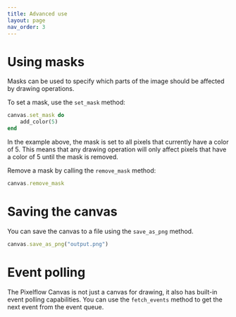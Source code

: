 ```yaml
---
title: Advanced use
layout: page
nav_order: 3
---
```


# Using masks

Masks can be used to specify which parts of the image should be affected by drawing operations.

To set a mask, use the `set_mask` method:

```ruby
canvas.set_mask do
    add_color(5)
end
```

In the example above, the mask is set to all pixels that currently have a color of 5. This means that any drawing operation will only affect pixels that have a color of 5 until the mask is removed.

Remove a mask by calling the `remove_mask` method:

```ruby
canvas.remove_mask
```
# Saving the canvas

You can save the canvas to a file using the `save_as_png` method.

```ruby
canvas.save_as_png("output.png")
```

# Event polling

The Pixelflow Canvas is not just a canvas for drawing, it also has built-in event polling capabilities. You can use the `fetch_events` method to get the next event from the event queue.

